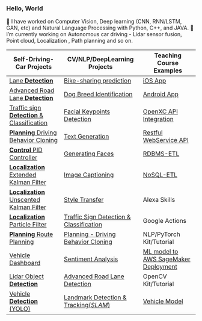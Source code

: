 ### Hello, World

<!--
**tooth2/tooth2** is a ✨ _special_ ✨ repository because its `README.md` (this file) appears on your GitHub profile.

Here are some ideas to get you started:

- 🔭 I’m currently working on Computer Vision, Deep learning (CNN, RNN/LSTM, GAN, etc) and Natural Language Processing with Python, C++, and JAVA.
- 🌱 I’m currently learning Autonomous car driving - Lidar sensor fusion, Point cloud, Localization , Path planning and  so on
- 👯 I’m looking to collaborate on ...
- 💬 Ask me about ...
- ⚡ Fun fact: ...
-->
🔭 I have worked on Computer Vision, Deep learning (CNN, RNN/LSTM, GAN, etc) and Natural Language Processing with Python, C++, and JAVA. 
🌱 I’m currently working on Autonomous car driving - Lidar sensor fusion, Point cloud, Localization , Path planning and  so on.

|Self-Driving-Car Projects |CV/NLP/DeepLearning Projects|Teaching Course Examples|
|---| ---| -- |
|[Lane **Detection** ](https://github.com/tooth2/Lane_Line_Detection)|[Bike-sharing prediction](https://github.com/tooth2/Bike-Sharing-Prediction)| [iOS App](https://github.com/tooth2/iDrift_iOS)|
|[Advanced Road Lane **Detection** ](https://github.com/tooth2/Road_Lane_Detection)|[Dog Breed Identification](https://github.com/tooth2/Dog-Breed-Identification)| [Android App](https://github.com/tooth2/iDrift_Android)|
|[Traffic sign **Detection** & Classification](https://github.com/tooth2/Traffic_Sign_Classification)|[Facial Keypoints Detection](https://github.com/tooth2/Facial-KeyPoints-Detection) |  [OpenXC API Integration](https://github.com/tooth2/TestOpenXC)|
| [ **Planning** Driving Behavior Cloning](https://github.com/tooth2/Autonomous_Driving)|[Text Generation](https://github.com/tooth2/TV-Script-Generation)|[Restful WebService API](https://github.com/tooth2/BeaconLocationService)|
| [ **Control** PID Controller](https://github.com/tooth2/PID_Controller)|[Generating Faces](https://github.com/tooth2/Celeb-Face-Generation)|[RDBMS-ETL](https://github.com/tooth2/DM-RDBMS-ETL)|
| [ **Localization** Extended Kalman Filter](https://github.com/tooth2/Extended-Kalman-Filter)|[Image Captioning](https://github.com/tooth2/Automatic-Image-Captioning)|[NoSQL-ETL](https://github.com/tooth2/DM-NoSQL-ETL)|
| [ **Localization** Unscented Kalman Filter](https://github.com/tooth2/Unscented-Kalman-Filter)|[Style Transfer](https://github.com/tooth2/Artistic-Style-Transfer)| Alexa Skills|
| [ **Localization** Particle Filter](https://github.com/tooth2/Robot_Particle_Fillter)|[Traffic Sign Detection & Classification](https://github.com/tooth2/Traffic_Sign_Classification)|Google Actions|
| [ **Planning** Route Planning](https://github.com/tooth2/Path_Planning) |[Planning - Driving Behavior Cloning](https://github.com/tooth2/Autonomous_Driving)|NLP/PyTorch Kit/Tutorial|
|[Vehicle Dashboard](https://github.com/tooth2/VehicleDashboard)| [Sentiment Analysis](https://github.com/tooth2/Sentiment-Analysis) |[ML model to AWS SageMaker Deployment](https://github.com/tooth2/sagemaker-deployment)|
|[Lidar Object **Detection**](https://github.com/tooth2/Lidar)| [Advanced Road Lane Detection](https://github.com/tooth2/Road_Lane_Detection)|OpenCV Kit/Tutorial|
|[Vehicle **Detection** (YOLO)](https://github.com/tooth2/Vehicle_Detection)|[Landmark Detection & Tracking(*SLAM*)](https://github.com/tooth2/Landmark-Detection-Tracking-SLAM)|[Vehicle Model](https://github.com/tooth2/VehicleModel)|

<!--

 Computer-Vision Project 
* [Lane Detection](https://github.com/tooth2/Lane_Line_Detection)
* [Advanced Road Lane Detection](https://github.com/tooth2/Road_Lane_Detection) 
* [Traffic Sign Classification](https://github.com/tooth2/Traffic_Sign_Classification)
* [Facial Keypoints Detection](https://github.com/tooth2/Facial-KeyPoints-Detection)
* [Image Captioning](https://github.com/tooth2/Automatic-Image-Captioning) 

 Deep-Learning Project
* [Bike-sharing prediction](https://github.com/tooth2/Bike-Sharing-Prediction)
* [Dog Breed Identification](https://github.com/tooth2/Dog-Breed-Identification)
* [Facial Keypoints Detection](https://github.com/tooth2/Facial-KeyPoints-Detection) 
* [Text Generation](https://github.com/tooth2/TV-Script-Generation)
* [Generating Faces](https://github.com/tooth2/Celeb-Face-Generation)
* [Image Captioning](https://github.com/tooth2/Automatic-Image-Captioning) 
* [Style Transfer](https://github.com/tooth2/Artistic-Style-Transfer)
* [Traffic Sign Classification](https://github.com/tooth2/Traffic_Sign_Classification)
* [Autonous Driving by Learning Human Behavior](https://github.com/tooth2/Autonomous_Driving)
* [Sentiment Analysis](https://github.com/tooth2/Sentiment-Analysis)

 Natural-Lanuage-Processing Project 
* [Sentiment Analysis](https://github.com/tooth2/Sentiment-Analysis)
* [Text Generation](https://github.com/tooth2/TV-Script-Generation)
* [Image Captioning](https://github.com/tooth2/Automatic-Image-Captioning) 
* [Alexa Skill] (https://github.com/tooth2/AlexaSkill-Survey)
* [Google Actions](https://github.com/tooth2/GoogleActions)

### Teaching Course Examples 
* iOS: [iOS iDrift App](https://github.com/tooth2/iDrift_iOS)
* Android
  * [Vehicle Dashboard](https://github.com/tooth2/VehicleDashboard)
  * [Android iDrift App](https://github.com/tooth2/iDrift_Android)
  * [OpenXC Integration](https://github.com/tooth2/TestOpenXC)
  * [Sleep Daemon](https://github.com/tooth2/SleepDaemon)
* WebService/IoT: [Beacon Location Service](https://github.com/tooth2/BeaconLocationService) 
* RDBMS: [RDBMS-ETL](https://github.com/tooth2/DM-RDBMS-ETL)
* NoSQL: [NoSQL-ETL](https://github.com/tooth2/DM-NoSQL-ETL)

--> 
